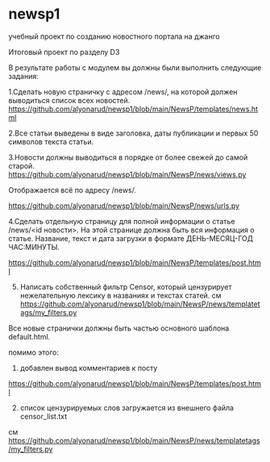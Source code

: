 # newsp1
 учебный проект по созданию новостного портала на джанго

Итоговый проект по разделу D3

В результате работы с модулем вы должны были выполнить следующие задания:

1.Сделать новую страничку с адресом /news/, на которой должен выводиться список всех новостей.
https://github.com/alyonarud/newsp1/blob/main/NewsP/templates/news.html

2.Все cтатьи выведены в виде заголовка, даты публикации и первых 50 символов текста статьи.

3.Новости должны выводиться в порядке от более свежей до самой старой.
https://github.com/alyonarud/newsp1/blob/main/NewsP/news/views.py

Отображается всё по адресу /news/.
 
https://github.com/alyonarud/newsp1/blob/main/NewsP/news/urls.py


4.Сделать отдельную страницу для полной информации о статье /news/<id новости>. На этой странице должна быть вся информация о статье. Название, текст и дата загрузки в формате ДЕНЬ-МЕСЯЦ-ГОД ЧАС:МИНУТЫ.

https://github.com/alyonarud/newsp1/blob/main/NewsP/templates/post.html

5. Написать собственный фильтр Censor, который цензурирует нежелательную лексику в названиях и текстах статей.
см https://github.com/alyonarud/newsp1/blob/main/NewsP/news/templatetags/my_filters.py

Все новые странички должны быть частью основного шаблона default.html.


помимо этого:
1. добавлен вывод комментариев к посту

https://github.com/alyonarud/newsp1/blob/main/NewsP/templates/post.html

2. список цензурируемых слов загружается из внешнего файла censor_list.txt

см https://github.com/alyonarud/newsp1/blob/main/NewsP/news/templatetags/my_filters.py

